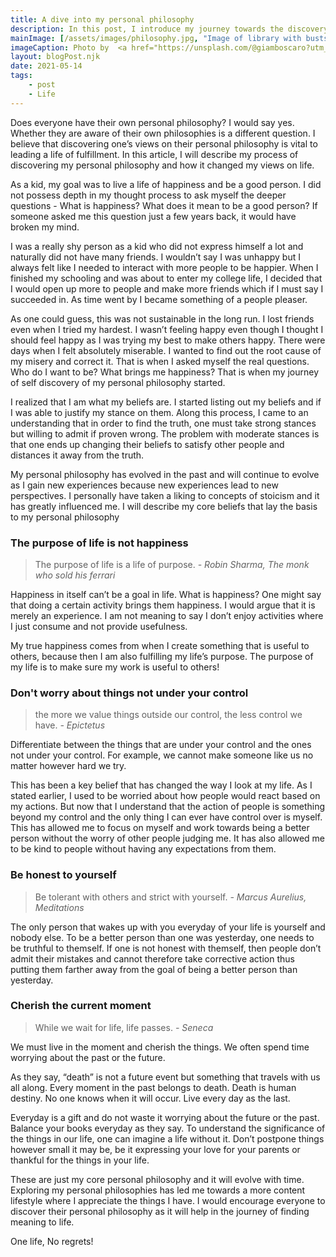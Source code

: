 ```yaml
---
title: A dive into my personal philosophy
description: In this post, I introduce my journey towards the discovery of my personal philosophy and my views
mainImage: [/assets/images/philosophy.jpg, "Image of library with busts of Philosophers"]
imageCaption: Photo by  <a href="https://unsplash.com/@giamboscaro?utm_source=unsplash&utm_medium=referral&utm_content=creditCopyText">Giammarco</a> on <a href="https://unsplash.com/?utm_source=unsplash&utm_medium=referral&utm_content=creditCopyText">Unsplash</a>
layout: blogPost.njk
date: 2021-05-14
tags: 
    - post
    - Life
---
```

Does everyone have their own personal philosophy? I would say yes. Whether they are aware of their own philosophies is a different question. I believe that discovering one’s views on their personal philosophy is vital to leading a life of fulfillment. In this article, I will describe my process of discovering my personal philosophy and how it changed my views on life.

As a kid, my goal was to live a life of happiness and be a good person. I did not possess depth in my thought process to ask myself the deeper questions - What is happiness? What does it mean to be a good person? If someone asked me this question just a few years back, it would have broken my mind.

I was a really shy person as a kid who did not express himself a lot and naturally did not have many friends. I wouldn’t say I was unhappy but I always felt like I needed to interact with more people to be happier. When I finished my schooling and was about to enter my college life, I decided that I would open up more to people and make more friends which if I must say I succeeded in. As time went by I became something of a people pleaser.

As one could guess, this was not sustainable in the long run. I lost friends even when I tried my hardest. I wasn’t feeling happy even though I thought I should feel happy as I was trying my best to make others happy. There were days when I felt absolutely miserable. I wanted to find out the root cause of my misery and correct it. That is when I asked myself the real questions. Who do I want to be? What brings me happiness? That is when my journey of self discovery of my personal philosophy started.

I realized that I am what my beliefs are. I started listing out my beliefs and if I was able to justify my stance on them. Along this process, I came to an understanding that in order to find the truth, one must take strong stances but willing to admit if proven wrong. The problem with moderate stances is that one ends up changing their beliefs to satisfy other people and distances it away from the truth. 

My personal philosophy has evolved in the past and will continue to evolve as I gain new experiences because new experiences lead to new perspectives. I personally have taken a liking to concepts of stoicism and it has greatly influenced me. I will describe my core beliefs that lay the basis to my personal philosophy


### The purpose of life is not happiness

>The purpose of life is a life of purpose.
> *- Robin Sharma, The monk who sold his ferrari*

Happiness in itself can’t be a goal in life. What is happiness? One might say that doing a certain activity brings them happiness. I would argue that it is merely an experience. I am not meaning to say I don’t enjoy activities where I just consume and not provide usefulness. 

My true happiness comes from when I create something that is useful to others, because then I am also fulfilling my life’s purpose. The purpose of my life is to make sure my work is useful to others!


### Don't worry about things not under your control

>the more we value things outside our control, the less control we have.
>*- Epictetus*

Differentiate between the things that are under your control and the ones not under your control. For example, we cannot make someone like us no matter however hard we try.

This has been a key belief that has changed the way I look at my life. As I stated earlier, I used to be worried about how people would react based on my actions. But now that I understand that the action of people is something beyond my control and the only thing I can ever have control over is myself. This has allowed me to focus on myself and work towards being a better person without the worry of other people judging me. It has also allowed me to be kind to people without having any expectations from them. 

### Be honest to yourself

>Be tolerant with others and strict with yourself.
>*- Marcus Aurelius, Meditations*

The only person that wakes up with you everyday of your life is yourself and nobody else. To be a better person than one was yesterday, one needs to be truthful to themself.
If one is not honest with themself, then people don’t admit their mistakes and cannot therefore take corrective action thus putting them farther away from the goal of being a better person than yesterday.

### Cherish the current moment

>While we wait for life, life passes.
>*- Seneca*

We must live in the moment and cherish the things. We often spend time worrying about the past or the future. 

As they say, “death” is not a future event but something that travels with us all along. Every moment in the past belongs to death. Death is human destiny. No one knows when it will occur. Live every day as the last.

Everyday is a gift and do not waste it worrying about the future or the past. Balance your books everyday as they say. To understand the significance of the things in our life, one can imagine a life without it. Don’t postpone things however small it may be, be it expressing your love for your parents or thankful for the things in your life. 

These are just my core personal philosophy and it will evolve with time. Exploring my personal philosophies has led me towards a more content lifestyle where I appreciate the things I have. I would encourage everyone to discover their personal philosophy as it will help in the journey of finding meaning to life.

One life, No regrets!

